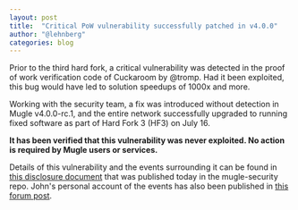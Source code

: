 ```yaml
---
layout: post
title:  "Critical PoW vulnerability successfully patched in v4.0.0"
author: "@lehnberg"
categories: blog
---
```


Prior to the third hard fork, a critical vulnerability was detected in the proof of work verification code of Cuckaroom by @tromp. Had it been exploited, this bug would have led to solution speedups of 1000x and more.

Working with the security team, a fix was introduced without detection in Mugle v4.0.0-rc.1, and the entire network successfully upgraded to running fixed software as part of Hard Fork 3 (HF3) on July 16.

**It has been verified that this vulnerability was never exploited. No action is required by Mugle users or services.**

Details of this vulnerability and the events surrounding it can be found in [this disclosure document](https://github.com/mugleproject/mugle-security/blob/master/CVEs/CVE-2020-15899.md) that was published today in the mugle-security repo. John's personal account of the events has also been published in [this forum post](https://forum.mugle.org/t/critical-pow-vulnerability-closed-the-accidental-birth-of-a-new-pow/7590).